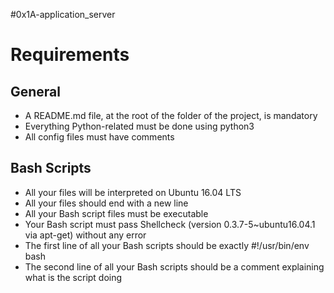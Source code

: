 #0x1A-application_server
# Requirements
## General
- A README.md file, at the root of the folder of the project, is mandatory
- Everything Python-related must be done using python3
- All config files must have comments
## Bash Scripts
- All your files will be interpreted on Ubuntu 16.04 LTS
- All your files should end with a new line
- All your Bash script files must be executable
- Your Bash script must pass Shellcheck (version 0.3.7-5~ubuntu16.04.1 via apt-get) without any error
- The first line of all your Bash scripts should be exactly #!/usr/bin/env bash
- The second line of all your Bash scripts should be a comment explaining what is the script doing
